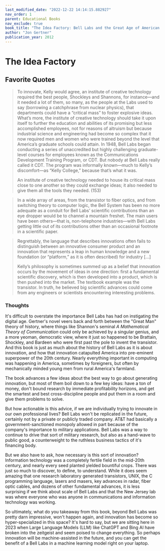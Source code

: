 ```yaml
---
last_modified_date: "2022-12-22 14:14:15.882927"
nav_order: 1
parent: Educational Books
nav_exclude: true
book_title: "The Idea Factory: Bell Labs and the Great Age of American Innovation"
author: "Jon Gertner"
publication_year: 2012
---
```

# The Idea Factory

## Favorite Quotes

> To innovate, Kelly would agree, an institute of creative technology required the best people, Shockleys and Shannons, for instance—and it needed a lot of them, so many, as the people at the Labs used to say (borrowing a catchphrase from nuclear physics), that departments could have a “critical mass” to foster explosive ideas. What’s more, the institute of creative technology should take it upon itself to further the education and abilities of its promising but less accomplished employees, not for reasons of altruism but because industrial science and engineering had become so complex that it now required men and women who were trained beyond the level that America’s graduate schools could attain. In 1948, Bell Labs began conducting a series of unaccredited but highly challenging graduate-level courses for employees known as the Communications Development Training Program, or CDT. But nobody at Bell Labs really called it CDT. The program was informally known—much to Kelly’s discomfort—as “Kelly College,” because that’s what it was.
>
> An institute of creative technology needed to house its critical mass close to one another so they could exchange ideas; it also needed to give them all the tools they needed. (153)

> In a wide array of areas, from the transistor to fiber optics, and from switching theory to computer logic, the Bell System has been no more adequate as a conduit for Bell Labs’ scientific contributions than an eye dropper would be to channel a mountain freshet. The main users have been others—that is, non-telephone industries—with Bell Labs getting little out of its contributions other than an occasional footnote in a scientific paper.

> Regrettably, the language that describes innovations often fails to distinguish between an innovative consumer product and an innovation that represents a leap in human knowledge and a new foundation (or “platform,” as it is often described) for industry [...]
>
> Kelly’s philosophy is sometimes summed up as a belief that innovation occurs by the movement of ideas in one direction: first a fundamental scientific discovery, which is then developed into a product, which is then pushed into the market. The textbook example was the transistor. In truth, he believed big scientific advances could come from any engineers or scientists encountering interesting problems.

### Thoughts
It's difficult to overstate the importance Bell Labs has had on instigating the digital age. Gertner's novel veers back and forth between the "Great Man" theory of history, where things like Shannon's seminal _A Mathematical Theory of Communication_ could only be achieved by a singular genius, and a more yeoman, democratic view, where it just so happened to be Brattain, Shockley, and Bardeen who were first past the pole to invent the transistor. And this book is just as much about the history of Bell Labs as it is about innovation, and how that innovation catapulted America into pre-eminent superpower of the 20th century. Nearly everything important in computing was happening in America, sometimes by foreigners, but often by mechanically minded young men from rural America's farmland.

The book advances a few ideas about the best way to go about generating innovation, but most of them boil down to a few key ideas: have a ton of money, don't bound research by immediate profitability horizons, and get the smartest and best cross-discipline people and put them in a room and give them problems to solve.

But how actionable is this advice, if we are individually trying to innovate in our own professional lives? Bell Labs won't be replicated in the future, certainly not by a private or publicly traded company. AT&T had basically a government-sanctioned monopoly allowed in part because of the company's importance to military applications. Bell Labs was a way to continue to drive that sort of military research, but also as a hand-wave to public good, a counterweight to the ruthless business tactics of it's financing body.

But we also have to ask, how necessary is this sort of innovation? Information technology was a completely fertile field in the mid-20th century, and nearly every seed planted yielded bountiful crops. There was just so much to discover, to define, to understand. While it does seem amazing that one research laboratory generated transistors, UNIX, the C programming language, lasers and masers, key advances in radar, fiber optic cables, and dozens of other fundamental advances, it is less surprising if we think about scale of Bell Labs and that the New Jersey lab was where everyone who was anyone in communications and information technology was working.

So ultimately, what do you takeaway from this book, beyond Bell Labs was pretty darn impressive, won't happen again, and innovation has become so hyper-specialized in this space? It's hard to say, but we are sitting here in 2023 when Large Language Models (LLM) like ChatGPT and Bing AI have broken into the zeitgeist and seem poised to change everything. So perhaps innovation will be machine-assisted in the future, and you can get the benefit of a Bell Labs in a machine learning model right on your laptop.